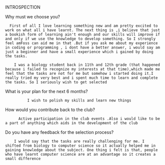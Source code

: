

INTROSPECTION 
 
Why must we choose you?
          
         
      First of all I love learning something new and am pretty excited to work on what all i have learnt. The next thing is ,i believe that just a bookish form of learning ain't enough and our skills will improve if and only if we use the knowledge to develop something. So I strongly feel amFoss can aid me in that .But if you ask me about my experience in coding or programming , i dont have a better answer, i would say am just a beginner and have a small experience which i gained by doing the tasks.
         
        I was a biology student back in 11th and 12th grade (that happened because i failed to recognize my interests at that time),which made me feel that the tasks are not for me but somehow i started doing it.I really tried my very best and i spent much time to learn and complete the tasks. So I seriously wish to get selected    

What is your plan for the next 6 months?
             
              I wish to polish my skills and learn new things 
   
How would you contribute back to the club?    
           
              
          Active participation in the club events .Also i would like to be a part of anything which aids in the development of the club  
                                          

Do you have any feedback for the selection process?
                 

        I would say that the tasks are really challenging for me. I shifted from biology to computer science so it actually helped me in gaining knowledge about the subject. One thing i felt is that, people who have learnt computer science are at an advantage so it creates a small difference 
